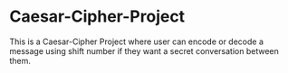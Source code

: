 # Caesar-Cipher-Project
This is a Caesar-Cipher Project where user can encode or decode a message using shift number if they want a secret conversation between  them.
